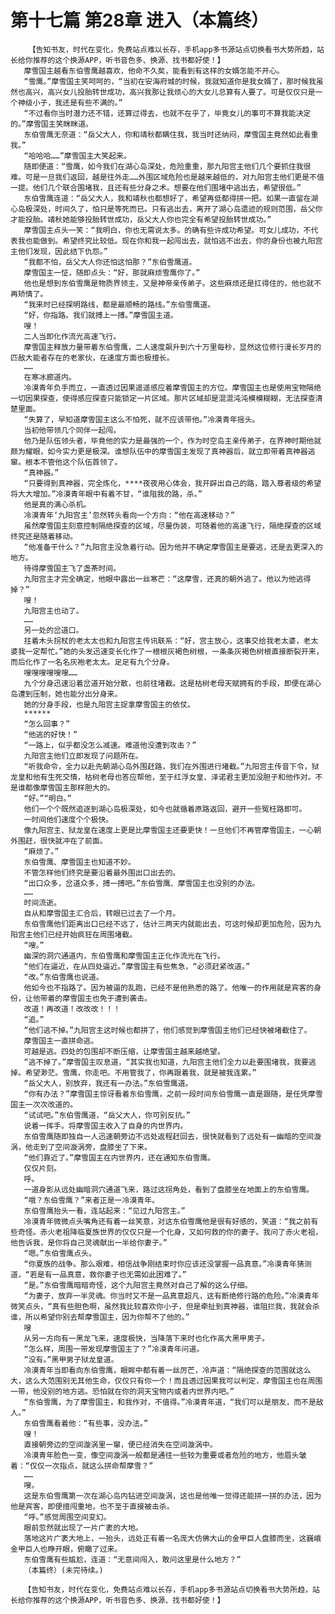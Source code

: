 # 第十七篇 第28章 进入（本篇终）
        【告知书友，时代在变化，免费站点难以长存，手机app多书源站点切换看书大势所趋，站长给你推荐的这个换源APP，听书音色多、换源、找书都好使！】
       摩雪国主越看东伯雪鹰越喜欢，他命不久矣，能看到有这样的女婿怎能不开心。
       “雪鹰。”摩雪国主笑呵呵的，“当初在安海府城的时候，我就知道你是我女婿了，那时候我虽然也高兴，高兴女儿投胎转世成功，高兴我那让我烦心的大女儿总算有人要了。可是仅仅只是一个神级小子，我还是有些不满的。”
       “不过看你当时潜力还不错，还算过得去，也就不在乎了，毕竟女儿的事可不算我能决定的。”摩雪国主笑眯眯道。
       东伯雪鹰无奈道：“岳父大人，你和靖秋都瞒住我，我当时还纳闷，摩雪国主竟然如此看重我。”
       “哈哈哈……”摩雪国主大笑起来。
       随即便道：“雪鹰，如今我们在湖心岛深处，危险重重，那九阳宫主他们几个要抓住我很难。可是一旦我们返回，越是往外走……外围区域危险也是越来越低的，对九阳宫主他们更是不值一提。他们几个联合围堵我，且还有些分身之术。想要在他们围堵中逃出去，希望很低。”
       东伯雪鹰连道：“岳父大人，我和靖秋也都想好了，希望再低都得拼一把。如果一直留在湖心岛极深处，时间久了，怕只是等死而已。只有逃出去，离开了湖心岛遗迹的规则范围，岳父你才能投胎。靖秋她能够投胎转世成功，岳父大人你也完全有希望投胎转世成功。”
       摩雪国主点头一笑：“我明白，你也无需说太多。的确有些许成功希望。可女儿成功，不代表我也能做到。希望终究比较低。现在你和我一起闯出去，就怕逃不出去，你的身份也被九阳宫主他们发现，因此结下仇怨。”
       “我都不怕，岳父大人你还怕这怕那？”东伯雪鹰道。
       摩雪国主一怔，随即点头：“好，那就麻烦雪鹰你了。”
       他也是想到东伯雪鹰是物质界领主，又是神帝亲传弟子。这些麻烦还是扛得住的，他也就不再矫情了。
       “我来时已经探明路线，都是最顺畅的路线。”东伯雪鹰道。
       “好，你指路。我们就搏上一搏。”摩雪国主道。
       嗖！
       二人当即化作流光高速飞行。
       摩雪国主释放力量带着东伯雪鹰，二人速度飙升到六十万里每秒，显然这位修行漫长岁月的匹敌大能者存在的老家伙，在速度方面也极擅长。
       ……
       在寒冰廊道内。
       冷漠青年负手而立，一直透过因果遥遥感应着摩雪国主的方位。摩雪国主也是使用宝物隔绝一切因果探查，使得感应探查只能锁定一片区域。那片区域却是混混沌沌模模糊糊，无法探查清楚里面。
       “失算了，早知道摩雪国主这么不怕死，就不应该带他。”冷漠青年摇头。
       当初他带领几个同伴一起闯。
       他乃是队伍领头者，毕竟他的实力是最强的一个，作为时空岛主亲传弟子，在界神时期他就颇为耀眼，如今实力更是极深。谁想队伍中的摩雪国主发现了真神器后，就立即带着真神器逃窜。根本不管他这个队伍首领了。
       “真神器。”
       “只要得到真神器，完全炼化，****夜夜用心体会，我开辟出自己的路，踏入尊者级的希望将大大增加。”冷漠青年眼中有着不甘，“谁阻我的路，杀。”
       他是真的满心杀机。
       冷漠青年‘九阳宫主’忽然转头看向一个方向：“他在高速移动？”
       虽然摩雪国主刻意控制隔绝探查的区域，尽量伪装，可随着他的高速飞行，隔绝探查的区域终究还是随着移动。
       “他准备干什么？”九阳宫主没急着行动。因为他并不确定摩雪国主是要逃，还是去更深入的地方。
       待得摩雪国主飞了盏茶时间。
       九阳宫主才完全确定，他眼中露出一丝寒芒：“这摩雪，还真的朝外逃了。他以为他逃得掉？”
       嗖！
       九阳宫主也动了。
       ……
       另一处的岔道口。
       拄着木头拐杖的老太太也和九阳宫主传讯联系：“好，宫主放心，这事交给我老太婆，老太婆我一定帮忙。”她的头发迅速变长化作了一根根灰褐色树根，一条条灰褐色树根直接断裂开来，而后化作了一名名灰袍老太太。足足有九个分身。
       嗖嗖嗖嗖嗖嗖……
       九个分身迅速沿着岔道开始分散，也前往堵截。这是枯树老母天赋拥有的手段，即便在湖心岛遭到压制，她也能分出分身来。
       她的分身手段，也是九阳宫主捉拿摩雪国主的依仗。
       ******
       “怎么回事？”
       “他逃的好快！”
       “一路上，似乎都没怎么减速。难道他没遭到攻击？”
       九阳宫主他们立即发现了问题所在。
       “听我命令，全力以赴先朝湖心岛外围赶路，我们在外围进行堵截。”九阳宫主传音下令，狱龙皇和他有生死交情，枯树老母也答应帮他，至于红浮女皇、泽诺君主更加没胆子和他作对。不是谁都像摩雪国主那样胆大的。
       “好。”“明白。”
       他们一个个既然追逐到湖心岛极深处，如今也就循着原路返回，避开一些冤枉路即可。
       一时间他们速度个个极快。
       像九阳宫主、狱龙皇在速度上更是比摩雪国主还要更快！一旦他们不再管摩雪国主，一心朝外围赶，很快就冲在了前面。
       “麻烦了。”
       东伯雪鹰、摩雪国主也知道不妙。
       不管怎样他们终究是要沿着最外围出口出去的。
       “出口众多，岔道众多，搏一搏吧。”东伯雪鹰、摩雪国主也没别的办法。
       ……
       时间流逝。
       自从和摩雪国主汇合后，转眼已过去了一个月。
       东伯雪鹰他们距离出口已经不远了，估计三两天内就能出去，可这时候却更加危险，因为九阳宫主他们已经开始疯狂在周围堵截。
       “嗖。”
       幽深的洞穴通道内，东伯雪鹰和摩雪国主正化作流光在飞行。
       “他们在逼近，在从四处逼近。”摩雪国主有些焦急，“必须赶紧改道。”
       “改。”东伯雪鹰也说道。
       他如今也不指路了。因为被逼的乱跑，已经不是他熟悉的路了。他唯一的作用就是宾客的身份，让他带着的摩雪国主也免于遭到袭击。
       改道！再改道！改改改！！！
       “追。”
       “他们逃不掉。”九阳宫主这时候也都拼了，他们感觉到摩雪国主他们已经快被堵截住了。
       摩雪国主一直拼命逃。
       可越是逃。四处的包围却不断压缩，让摩雪国主越来越绝望。
       “逃不掉了。”摩雪国主叹息道，“其实我也知道，九阳宫主他们全力以赴要围堵我，我要逃掉。希望渺茫。雪鹰，你走吧。不用管我了，你再跟着我，就是被我连累。”
       “岳父大人，别放弃，我还有一办法。”东伯雪鹰道。
       “你有办法？”摩雪国主惊讶看着东伯雪鹰，之前一段时间东伯雪鹰一直是跟随，是任凭摩雪国主一次次改道的。
       “试试吧。”东伯雪鹰道，“岳父大人，你可别反抗。”
       说着一挥手。将摩雪国主收入了自身的内世界内。
       东伯雪鹰随即独自一人迅速朝旁边不远处返程赶回去，很快就看到了远处有一幽暗的空间漩涡，他走到了空间漩涡旁，盘膝坐了下来。
       “他们靠近了。”摩雪国主在内世界内，还在通知东伯雪鹰。
       仅仅片刻。
       呼。
       一道身影从远处幽暗洞穴通道飞来，路过这拐角处，看到了盘膝坐在地面上的东伯雪鹰。
       “哦？东伯雪鹰？”来者正是一冷漠青年。
       东伯雪鹰抬头一看，连站起来：“见过九阳宫主。”
       冷漠青年微微点头嘴角还有着一丝笑意，对这东伯雪鹰他是很有好感的，笑道：“我之前有些奇怪。赤火老祖降临夏族世界的仅仅只是一个化身，又如何救的你的妻子。我问了赤火老祖，他告诉我，是你将自己灵魂献出一半给你妻子。”
       “嗯。”东伯雪鹰点头。
       “你夏族的战争。那么艰难，相信战争刚结束时你应该还没掌握一品真意。”冷漠青年猜测道，“若是有一品真意，救你妻子也无需如此困难了。”
       “是。”东伯雪鹰暗暗奇怪，这个九阳宫主竟然对自己了解的这么仔细。
       “为妻子，放弃一半灵魂。你当时又不是一品真意超凡，这有断绝修行路的危险。”冷漠青年微笑点头，“真有些胆色啊，虽然我比较喜欢你小子，但是牵扯到真神器，谁阻拦我，我就会杀谁，所以希望你别去帮摩雪国主，因为你帮不了他的。”
       嗖
       从另一方向有一黑龙飞来，速度极快，当降落下来时也化作高大黑甲男子。
       “怎么样，周围一带发现摩雪国主了？”冷漠青年问道。
       “没有。”黑甲男子狱龙皇道。
       冷漠青年当即看向东伯雪鹰，眼眸中都有着一丝厉芒，冷声道：“隔绝探查的范围就这么大，这么大范围别无其他生命，仅仅只有你一个！而且透过因果我可以判定，摩雪国主也在周围一带，他没别的地方逃。恐怕就在你的洞天宝物内或者内世界内吧。”
       “东伯雪鹰，为了摩雪国主，和我作对，不值得。”冷漠青年道，“我们可以是朋友，而不是敌人。”
       东伯雪鹰看着他：“有些事，没办法。”
       嗖！
       直接朝旁边的空间漩涡里一窜，便已经消失在空间漩涡中。
       冷漠青年脸色一变，像空间漩涡一般都是通往一些较为重要或者危险的地方，他眉头皱着：“仅仅一次指点，就这么拼命帮摩雪？”
       ……
       嗖。
       这是东伯雪鹰第一次在湖心岛内钻进空间漩涡，这也是他唯一觉得还能拼一拼的办法，因为他是宾客，即便擅闯重地，也不至于直接被击杀。
       “呼。”感觉周围空间变幻。
       眼前忽然就出现了一片广袤的大地。
       落地这片广袤大地上，一抬头，远处正有着一名庞大仿佛大山的金甲巨人盘膝而坐，这巍峨金甲巨人也睁开眼，俯瞰了过来。
       东伯雪鹰有些尴尬，连道：“无意间闯入，敢问这里是什么地方？”
       （本篇终）(未完待续。)
       
       【告知书友，时代在变化，免费站点难以长存，手机app多书源站点切换看书大势所趋，站长给你推荐的这个换源APP，听书音色多、换源、找书都好使！】